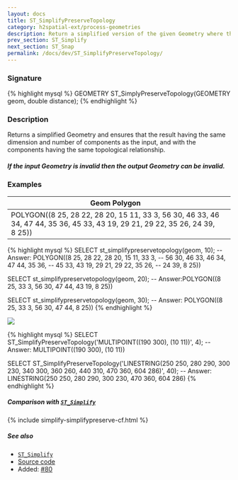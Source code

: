 ```yaml
---
layout: docs
title: ST_SimplifyPreserveTopology
category: h2spatial-ext/process-geometries
description: Return a simplified version of the given Geometry where the topology is preserved
prev_section: ST_Simplify
next_section: ST_Snap
permalink: /docs/dev/ST_SimplifyPreserveTopology/
---
```


### Signature

{% highlight mysql %}
GEOMETRY ST_SimplyPreserveTopology(GEOMETRY geom, 
double distance);
{% endhighlight %}

### Description
Returns a simplified Geometry and ensures that the result having the same dimension and number of components as the input, and with the components having the same topological relationship.

<div class="note warning">
    <h5>If the input Geometry is invalid then the output Geometry can
    	be invalid.</h5>
</div>

### Examples

|           Geom Polygon                       |    |
|----------------------------------------------|----|
| POLYGON((8 25, 28 22, 28 20, 15 11, 33 3, 56 30, 46 33, 46 34, 47 44, 35 36, 45 33, 43 19, 29 21, 29 22, 35 26, 24 39, 8 25)) |    |

{% highlight mysql %}
SELECT st_simplifypreservetopology(geom, 10);
-- Answer: POLYGON((8 25, 28 22, 28 20, 15 11, 33 3, 
--                  56 30, 46 33, 46 34, 47 44, 35 36, 
--                  45 33, 43 19, 29 21, 29 22, 35 26, 
--                  24 39, 8 25))

SELECT st_simplifypreservetopology(geom, 20);
-- Answer:POLYGON((8 25, 33 3, 56 30, 47 44, 43 19, 8 25))

SELECT st_simplifypreservetopology(geom, 30);
-- Answer: POLYGON((8 25, 33 3, 56 30, 47 44, 8 25))
{% endhighlight %}

<img class="displayed" src="../ST_SimplifyPreserveTopology.png"/>

{% highlight mysql %}
SELECT ST_SimplifyPreserveTopology('MULTIPOINT((190 300), 
                                               (10 11))', 
                                    4);
-- Answer: MULTIPOINT((190 300), (10 11))

SELECT ST_SimplifyPreserveTopology('LINESTRING(250 250, 280 290, 
                                               300 230, 340 300, 
                                               360 260, 440 310, 
                                               470 360, 604 286)', 
                                    40);
-- Answer: LINESTRING(250 250, 280 290, 300 230, 470 360, 604 286)
{% endhighlight %}

##### Comparison with [`ST_Simplify`](../ST_Simplify)

{% include simplify-simplifypreserve-cf.html %}

##### See also

* [`ST_Simplify`](../ST_Simplify)
* <a href="https://github.com/irstv/H2GIS/blob/master/h2spatial-ext/src/main/java/org/h2gis/h2spatialext/function/spatial/processing/ST_SimplifyPreserveTopology.java" target="_blank">Source code</a>
* Added: <a href="https://github.com/irstv/H2GIS/pull/80" target="_blank">#80</a>

